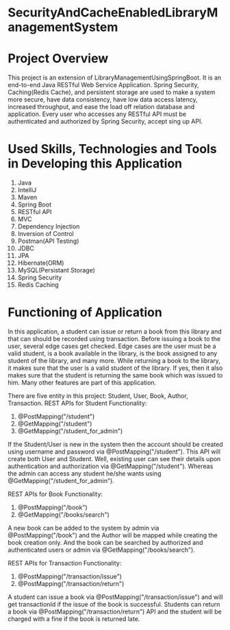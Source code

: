 # SecurityAndCacheEnabledLibraryManagementSystem
# Project Overview
This project is an extension of LibraryManagementUsingSpringBoot. It is an end-to-end Java RESTful Web Service Application. Spring Security, Caching(Redis Cache), and persistent storage are used to make a system more secure, have data consistency, have low data access latency, increased throughput, and ease the load off relation database and application. Every user who accesses any RESTful API must be authenticated and authorized by Spring Security, accept sing up API.
# Used Skills, Technologies and Tools in Developing this Application
1) Java 
2) IntelliJ
3) Maven
4) Spring Boot
5) RESTful API
6) MVC
7) Dependency Injection
8) Inversion of Control
9) Postman(API Testing)
10) JDBC
11) JPA
12) Hibernate(ORM)
13) MySQL(Persistant Storage)
14) Spring Security
15) Redis Caching

# Functioning of Application

In this application, a student can issue or return a book from this library and that can should be recorded using transaction. Before issuing a book to the user, several edge cases get checked. Edge cases are the user must be a valid student, is a book available in the library, is the book assigned to any student of the library, and many more. While returning a book to the library, it makes sure that the user is a valid student of the library. If yes, then it also makes sure that the student is returning the same book which was issued to him. Many other features are part of this application.

There are five entity in this project: Student, User, Book, Author, Transaction. 
REST APIs for Student Functionality:
1) @PostMapping("/student")
2) @GetMapping("/student")
3) @GetMapping("/student_for_admin")

If the Student/User is new in the system then the account should be created using username and password via @PostMapping("/student"). This API will create both User and Student. Well, existing user can see their details upon authentication and authorization via @GetMapping("/student"). Whereas the admin can access any student he/she wants using @GetMapping("/student_for_admin").

REST APIs for Book Functionality:
1) @PostMapping("/book")
2) @GetMapping("/books/search")

A new book can be added to the system by admin via @PostMapping("/book") and the Author will be mapped while creating the book creation only. And the book can be searched by authorized and authenticated users or admin via @GetMapping("/books/search").

REST APIs for Transaction Functionality:
1) @PostMapping("/transaction/issue")
2) @PostMapping("/transaction/return")

A student can issue a book via  @PostMapping("/transaction/issue") and will get transactionId if the issue of the book is successful. Students can return a book via @PostMapping("/transaction/return") API and the student will be charged with a fine if the book is returned late.



